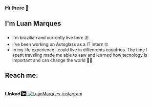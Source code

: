 ### Hi there 👋
## I'm Luan Marques
- I`m brazilian and currently live here :parasol_on_ground:
- I`ve been working on Autoglass as a IT intern 	:nerd_face:
- In my life experience i could live in diffenrents countries. The time I spent traveling made me able to saw and learned how tecnology is important and can change the world :flight_departure::flight_arrival:

## Reach me:
<a href=https://www.linkedin.com/in/luan-marques-0154b313b/ target="_blank">
<img align="center" alt="LuanMarques-Linkedin" height="60" width="70" src="https://raw.githubusercontent.com/devicons/devicon/master/icons/linkedin/linkedin-plain-wordmark.svg" style="max-width:100%;">
</a>
<a href=https://www.instagram.com/luan.marquess/ target="_blank">
<img align="center" alt="LuanMarques-instagram" height="60" width="70" src="https://cdn.jsdelivr.net/npm/simple-icons@3.0.1/icons/instagram.svg" style="max-width:100%;">
</a>

